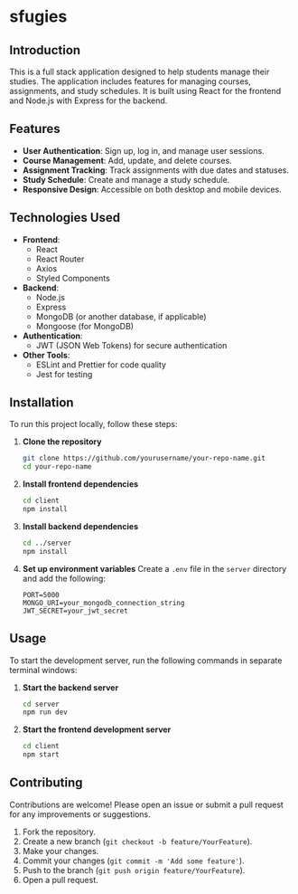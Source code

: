 # sfugies

## Introduction
This is a full stack application designed to help students manage their studies. The application includes features for managing courses, assignments, and study schedules. It is built using React for the frontend and Node.js with Express for the backend.

## Features
- **User Authentication**: Sign up, log in, and manage user sessions.
- **Course Management**: Add, update, and delete courses.
- **Assignment Tracking**: Track assignments with due dates and statuses.
- **Study Schedule**: Create and manage a study schedule.
- **Responsive Design**: Accessible on both desktop and mobile devices.

## Technologies Used
- **Frontend**: 
  - React
  - React Router
  - Axios
  - Styled Components
- **Backend**:
  - Node.js
  - Express
  - MongoDB (or another database, if applicable)
  - Mongoose (for MongoDB)
- **Authentication**:
  - JWT (JSON Web Tokens) for secure authentication
- **Other Tools**:
  - ESLint and Prettier for code quality
  - Jest for testing

## Installation
To run this project locally, follow these steps:

1. **Clone the repository**
   ```bash
   git clone https://github.com/yourusername/your-repo-name.git
   cd your-repo-name
   ```

2. **Install frontend dependencies**
   ```bash
   cd client
   npm install
   ```

3. **Install backend dependencies**
   ```bash
   cd ../server
   npm install
   ```

4. **Set up environment variables**
   Create a `.env` file in the `server` directory and add the following:
   ```
   PORT=5000
   MONGO_URI=your_mongodb_connection_string
   JWT_SECRET=your_jwt_secret
   ```

## Usage
To start the development server, run the following commands in separate terminal windows:

1. **Start the backend server**
   ```bash
   cd server
   npm run dev
   ```

2. **Start the frontend development server**
   ```bash
   cd client
   npm start
   ```

## Contributing
Contributions are welcome! Please open an issue or submit a pull request for any improvements or suggestions.

1. Fork the repository.
2. Create a new branch (`git checkout -b feature/YourFeature`).
3. Make your changes.
4. Commit your changes (`git commit -m 'Add some feature'`).
5. Push to the branch (`git push origin feature/YourFeature`).
6. Open a pull request.
